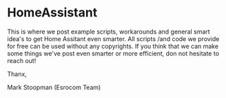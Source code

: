 # HomeAssistant
This is where we post example scripts, workarounds and general smart idea's to get Home Assitant even smarter.
All scripts /and code we provide for free can be used without any copyrights.
If you think that we can make some things we've post even smarter or more efficient, don not hesitate to reach out!

Thanx,

Mark Stoopman (Esrocom Team)
